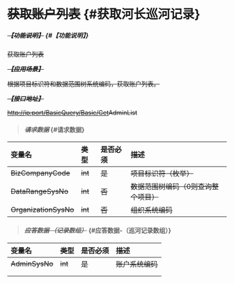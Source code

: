 # ~~获取账户列表~~ {#获取河长巡河记录}

##### ~~_【功能说明】_~~ {#【功能说明】}

~~获取账户列表~~

~~_**【应用场景】**_~~

~~根据项目标识符和数据范围树系统编码，获取账户列表。~~

~~_**【接口地址】**_~~

[~~http://ip:port/BasicQuery/~~](http://ip:port/HMQuery/PatrolRiver/GetPatrolRivers)[~~Basic~~](http://ip:port/HMQuery/PatrolRiver/GetPatrolRivers)[~~/Get~~](http://ip:port/HMQuery/PatrolRiver/GetPatrolRivers)~~AdminList~~

> #### ~~_请求数据_~~ {#请求数据}

| ~~变量名~~ | ~~类型~~ | ~~是否必须~~ | ~~描述~~ |
| :--- | :--- | :--- | :--- |
| ~~BizCompanyCode~~ | ~~int~~ | ~~是~~ | ~~项目标识符（枚举）~~ |
| ~~DataRangeSysNo~~ | ~~int~~ | ~~否~~ | ~~数据范围树编码（0则查询整个项目）~~ |
| ~~OrganizationSysNo~~ | ~~int~~ | ~~否~~ | ~~组织系统编码~~ |

> #### ~~_应答数据 （记录数组）_~~ {#应答数据-（巡河记录数组）}

| ~~变量名~~ | ~~类型~~ | ~~是否必须~~ | ~~描述~~ |
| :--- | :--- | :--- | :--- |
| ~~AdminSysNo~~ | ~~int~~ | ~~是~~ | ~~账户系统编码~~ |
|  |  |  |  |
|  |  |  |  |



